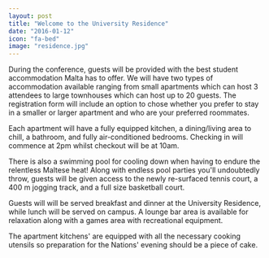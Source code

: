 ```yaml
---
layout: post
title: "Welcome to the University Residence"
date: "2016-01-12"
icon: "fa-bed"
image: "residence.jpg"
---
```


During the conference, guests will be provided with the best student accommodation Malta has to offer. We will have two types of accommodation available ranging from small apartments which can host 3 attendees to large townhouses which can host up to 20 guests. The registration form will include an option to chose whether you prefer to stay in a smaller or larger apartment and who are your preferred roommates.

Each apartment will have a fully equipped kitchen, a dining/living area to chill, a bathroom, and fully air-conditioned bedrooms. Checking in will commence at 2pm whilst checkout will be at 10am.

There is also a swimming pool for cooling down when having to endure the relentless Maltese heat! Along with endless pool parties you'll undoubtedly throw, guests will be given access to the newly re-surfaced tennis court, a 400 m jogging track, and a full size basketball court.

Guests will will be served breakfast and dinner at the University Residence, while lunch will be served on campus. A lounge bar area is available for relaxation along with a games area with recreational equipment.

The apartment kitchens' are equipped with all the necessary cooking utensils so preparation for the Nations' evening should be a piece of cake.

